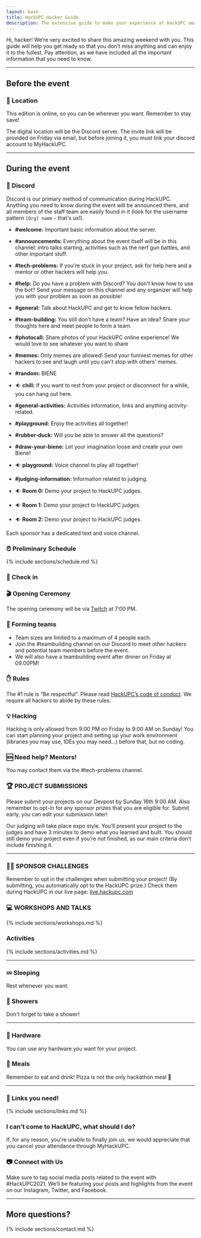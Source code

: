 ```yaml
---
layout: base
title: HackUPC Hacker Guide
description: The extensive guide to make your experience at HackUPC amazing!
---
```


Hi, hacker! We’re very excited to share this amazing weekend with you.
This guide will help you get ready so that you don’t miss anything and can enjoy it to the fullest. 
Pay attention, as we have included all the important information that you need to know.

---

## Before the event

<!--
### :briefcase: What to Bring

- **Valid ID** - Make sure to bring your government-issued or student ID. We will need this in order to check you in. You will also need this if you'd like to check out hardware.
- Laptop, Phone, Chargers, and Other Devices - Don't forget to bring your chargers and extra batteries for any device you'll be using.
- Headphones
- Comfortable clothes.
- Towel and toiletry - We will have showers available and encourage you to use them!
- Sleeping bag - If you’re sensitive to cold and plan to sleep, it may be a good option.

We will give out a water bottle, sleeping mask and ear plugs, so you don’t need to bring them with you.
-->

### :round_pushpin: Location

This edition is online, so you can be wherever you want. Remember to stay save!

The digital location will be the Discord server. 
The invite link will be provided on Friday via email, but before joining it, you must link your discord account to MyHackUPC.

<!--
“Edifici A5 del Campus Nord, C/Jordi Girona, 1-3, 08034 Barcelona”

HackUPC will take place in the buildings A3 to A6 of the Campus Nord of the Universitat Politècnica de Catalunya (Facultat d’Informàtica de Barcelona).

#### Directions

**From the airport:** Take the L9 line of the metro until the last stop, Zona Universitària. From there, it’s a 5-10min walk until the university. The fare for a single ticket from the airport is 4.60€.
Another option is taking the train from the station in terminal T2 until Sants Estació, then taking the L3 line of the metro until Palau Reial. This combination will cost you 4.40€, but requires a transfer and takes more time.

**From the city center:** Take the L3 line of the metro until Palau Reial. From there, it’s a 5-10min walk until the university. The fare for a single ticket is 2.20€.
Other options, depending on where are you coming from, are the tram (lines T1, T2 and T3) or the bus (lines 7, 33, 63 among others). The fare for a single ticket in both cases is also 2.20€.

-->

---

## During the event

### :speech_balloon: Discord

Discord is our primary method of communication during HackUPC. 
Anything you need to know during the event will be announced there, and all members of the staff team are easily found in it (look for the username pattern `[Org] name` - that's us!).

<!--
Slack is our primary method of communication during HackUPC. Anything you need to know during the event will be announced there, and all members of the staff team are easily found in it (look for the HackUPC logo in the profile picture - that’s us!).
These are some important channels that we have:

- **#announcements:** Everything about the event itself will be in this channel: food being served, intro talks starting, activities such as the nerf gun battles, and other important stuff.
- **#general:** Talk about HackUPC and get to know fellow hackers.
- **#issues:** Something happening in your room? Wi-Fi not working? If you see something wrong during the event, tell us through this channel and we’ll try to solve it as fast as possible.
- **#mentors:** If you’re stuck in your project, ask for help here and a mentor will come help you.
- **#explore_bcn:** If you’re coming a few days before, or staying after the event to visit Barcelona, this is the channel where you can ask the locals for suggestions about what to visit or where to eat.
- **#hackathon_organizers:** Are you a hackathon organizer, or interested in starting one in your college? Meet people like you here!
- **#hotel_hosting:** Get recommendations on places to stay in Barcelona. Maybe a local hacker can offer you a bed!
- **#team_building:** You still don’t have a team? Have an idea? Share your thoughts here and meet people to form a team.
- **#random:** BIENE
-->

- **#welcome:** Important basic information about the server.
- **#announcements:** Everything about the event itself will be in this channel: intro talks starting, activities such as the nerf gun battles, and other important stuff.

- **#tech-problems:** If you’re stuck in your project, ask for help here and a mentor or other hackers will help you.
- **#help:** Do you have a problem with Discord? You don't know how to use the bot? Send your message on this channel and any organizer will help you with your problem as soon as possible!
- **#general:** Talk about HackUPC and get to know fellow hackers.

- **#team-building:** You still don’t have a team? Have an idea? Share your thoughts here and meet people to form a team.

- **#photocall:** Share photos of your HackUPC online experience! We would love to see whatever you want to share
- **#memes:** Only memes are allowed! Send your funniest memes for other hackers to see and laugh until you can't stop with others' memes.
- **#random:** BIENE
- :sound: **chill:** If you want to rest from your project or disconnect for a while, you can hang out here.

- **#general-activities:** Activities information, links and anything activity-related.
- **#playground:** Enjoy the activities all together!
- **#rubber-duck:** Will you be able to answer all the questions?
- **#draw-your-biene:** Let your imagination loose and create your own Biene!
- :sound: **playground:** Voice channel to play all together!

- **#judging-information:** Information related to judging. 
- :sound: **Room 0:** Demo your project to HackUPC judges.
- :sound: **Room 1:** Demo your project to HackUPC judges.
- :sound: **Room 2:** Demo your project to HackUPC judges.


Each sponsor has a dedicated text and voice channel.

### :alarm_clock: Preliminary Schedule

{% include sections/schedule.md %}

### :wave: Check in
<!--
Check-in will be open from 4:00 to 6:45 PM. While in the queue, please have prepared your ID or the QR we sent you in the mail, as it will help us go quicker! We will give you, among other things, **a bracelet that you will have to wear at all times.**
If you arrive later, go to info desk for late check-in. If you let us know that you’ll arrive late, we’ll have your welcome bag prepared for you! We will also have baggage check-in so that you can leave your bags in a safe place.
-->

### :clapper: Opening Ceremony

The opening ceremony will be via [Twitch](twitch.tv/hackersupc) at 7:00 PM. <!--Doors will open at 6:30 PM. -->

<!--
Keep in mind that the auditorium has limited seating. If you can't make it, we'll stream the ceremony in the hacking rooms, or you can watch it from your PC in [live.hackupc.com](https://live.hackupc.com/)
-->

<!--
### :fork_and_knife: Diets

When you check-in, you will be provided with a bracelet specifying your diet. Please check that the color of your bracelet is correct:

- White: No restriction
- Green: Vegetarian/Vegan
- Yellow: No pork
- Red: Other restrictions
-->

### :handshake: Forming teams

- Team sizes are limited to a maximum of 4 people each.
- Join the #teambuilding channel on our Discord to meet other hackers and potential team members before the event.
- We will also have a teambuilding event after dinner on Friday at 09.00PM!

### :raised_hand: Rules

The #1 rule is “Be respectful”.
Please read [HackUPC’s code of conduct](https://legal.hackersatupc.org/hackupc/code_of_conduct). We require all hackers to abide by these rules.

### :bulb: Hacking

Hacking is only allowed from 9:00 PM on Friday to 9:00 AM on Sunday! You can start planning your project and setting up your work environment (libraries you may use, IDEs you may need…) before that, but no coding.

### :sos: Need help? Mentors!

You may contact them via the #tech-problems channel.

### :trophy: PROJECT SUBMISSIONS

Please submit your projects on our Devpost by Sunday 16th 9:00 AM. Also remember to opt-in for any sponsor prizes that you are eligible for. Submit early, you can edit your submission later!

Our judging will take place expo style. You’ll present your project to the judges and have 3 minutes to demo what you learned and built. You should still demo your project even if you’re not finished, as our main criteria don’t include finishing it.

<!--
### :airplane: Travel Reimbursement

The processing of travel reimbursements takes some time - our schedule depends on our sponsors' schedule. We expect to have them sent out in around a month or two. Also, remember that you must submit a project before the deadline in order to get the reimbursement.
-->

---

### :woman_office_worker: SPONSOR CHALLENGES

Remember to opt in the challenges when submitting your project! (By submitting, you automatically opt to the HackUPC prize.) Check them during HackUPC in our live page: [live.hackupc.com](https://live.hackupc.com/)

### :computer: WORKSHOPS AND TALKS

<!-- On Friday night and Saturday morning, you will have the opportunity to attend several workshops given by our sponsors. Check the Live page to know the full list of topics! We will also announce them on Slack as they start. -->

{% include sections/workshops.md %}

<!--
### :office: BSC TOURS
Our university is also home to the Barcelona Supercomputing Centre. If you arrive early, you can join one of our three tours to see the MareNostrum, the 29th most powerful supercomputer in the world, installed in a unique location: the old Torre Girona chapel. We will post soon more details!
-->

### Activities

{% include sections/activities.md %}

---

### :zzz: Sleeping <!--rooms -->

Rest whenever you want.

<!--
We will have sleeping rooms available for those hackers who may need a rest at night. They will be open from 12:00 PM to 8:00 AM, and we will have air mattresses so that you don’t have to sleep on the floor. Although we provide sleeping masks and ear plugs, please be respectful of other people’s rest when you enter or exit the rooms.
You will find the sleeping rooms in both floors of building A3 and the second floor of building A4.
-->

### :shower: Showers

Don't forget to take a shower!

<!--
Showers will be available on Saturday and Sunday from 9:15AM to 11:00AM. Please bring your towel and toiletry, as we will not provide it. The showers are shared among other people, if you feel uncomfortable you can bring a swimming suit.

Ubication: [Poliesportiu](https://g.page/EsportsUPC?share)

### :woman_technologist: Hacking rooms

Except for the cafeteria in A5105, all the rooms in the 1st and 2nd floors of the buildings A5 and A6 and the 1st floor of A4 are open for you to hack in there!

Spain uses the two-pin continental plugs, types C and F and operates on a 230V supply voltage and 50Hz. Please bring an adapter if needed.

-->

---

### :wrench: Hardware

You can use any hardware you want for your project.

<!--
We will have some sweet hardware for you to hack on:

- 3D printing material
- Anycubic i3 mega
- Arduino kit
- ASUS Zenwatch 2
- Google Home Mini
- Grove starter kit plus
- Grove starter kit plus gen2
- Intel edison
- Leap motion
- Merge VR
- Mi band 2
- Mini-drone Parrot Rolling Spider
- Muse headband
- Myo arm
- Oculus rift
- Raspberry kit
- Raspberry modules
- Soldering kit
- Amazon echo dot

If you want some, you will have to reserve it once the hacking time starts! You can reserve it via our hardware webapp (coming soon) and check it out at Info Desk.

-->

### :shallow_pan_of_food: Meals

Remember to eat and drink! Pizza is not the only hackathon meal :speak_no_evil:

<!--
The food will be given out in front of the buildings A5 and A6. We will let you know through #announcements when it’s ready! We provide food taking into account every special diet that you may have. If you have a special diet and are unsure of the contents of each meal, don’t hesitate to ask the organisers and volunteers who will be next to the food. Remember to bring your water bottle if your drink of choice is water!
-->

---

### :link: Links you need!

{% include sections/links.md %}

### I can't come to HackUPC, what should I do?

If, for any reason, you're unable to finally join us, we would appreciate that you cancel your attendance through MyHackUPC.

### :camera: Connect with Us

Make sure to tag social media posts related to the event with #HackUPC2021. We’ll be featuring your posts and highlights from the event on our Instagram, Twitter, and Facebook.

---

## More questions?

{% include sections/contact.md %}
